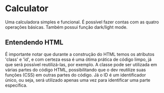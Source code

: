 # Calculator
Uma calculadora simples e funcional. É possível fazer contas com as quatro operações básicas. Também possui função dark/light mode.

## Entendendo HTML 
É importante notar que durante a construção do HTML temos os atributos 'class' e 'id', e com certeza essa é uma ótima prática de código limpo, já que será possível reutilizá-las, por exemplo. A classe pode ser utilizada em várias partes do código HTML, possibilitando que o dev reutilize suas funções (CSS) em outras partes do código. Já o ID é um identificador único, ou seja, será utilizado apenas uma vez para identificar uma parte específica. 
